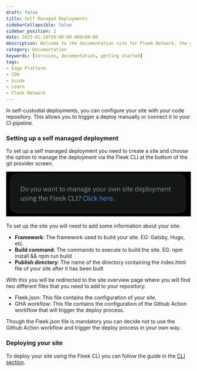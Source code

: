 ```yaml
---
draft: false
title: Self Managed Deployments
sidebarCollapsible: false
sidebar_position: 2
date: 2023-01-10T09:00:00.000+00:00
description: Welcome to the documentation site for Fleek Network, the decentralized content and application layer built on established decentralized storage protocols combined with high-speed caching and an effective delivery layer.
category: Documentation
keywords: [services, documentation, getting started]
tags:
- Edge Platform
- CDN
- Guide
- Learn
- Fleek Network
---
```


In self-custodial deployments, you can configure your site with your code repository. This allows you to trigger a deploy manually or connect it to your CI pipeline.

### Setting up a self managed deployment

To set up a self managed deployment you need to create a site and choose the option to manage the deployment via the Fleek CLI at the bottom of the git provider screen.

[![Self Manage deployment](../images/self-managed.png)](../images/self-managed.png)

To set up the site you will need to add some information about your site:

- **Framework**: The framework used to build your site. EG: Gatsby, Hugo, etc.
- **Build command**: The commands to execute to build the site. EG: npm install && npm run build
- **Publish directory**: The name of the directory containing the index.html file of your site after it has been built

With this you will be redirected to the site overview page where you will find two different files that you need to add to your repository:

- Fleek.json: This file contains the configuration of your site.
- GHA workflow: This file contains the configuration of the Github Action workflow that will trigger the deploy process.

Though the Fleek.json file is mandatory you can decide not to use the Github Action workflow and trigger the deploy process in your own way.

### Deploying your site

To deploy your site using the Fleek CLI you can follow the guide in the [CLI section](/docs/cli/sites).